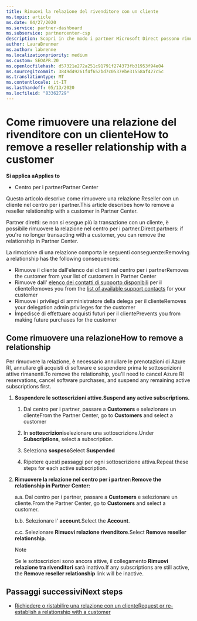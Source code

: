 ```yaml
---
title: Rimuovi la relazione del rivenditore con un cliente
ms.topic: article
ms.date: 04/27/2020
ms.service: partner-dashboard
ms.subservice: partnercenter-csp
description: Scopri in che modo i partner Microsoft Direct possono rimuovere i clienti dall'elenco, rimuovere i privilegi amministrativi delegati e interrompere il supporto o l'acquisto per un cliente.
author: LauraBrenner
ms.author: labrenne
ms.localizationpriority: medium
ms.custom: SEOAPR.20
ms.openlocfilehash: d57321e272a251c91791f274373fb31953f94e04
ms.sourcegitcommit: 3849d49261f4f652bd7c0537ebe31558af427c5c
ms.translationtype: MT
ms.contentlocale: it-IT
ms.lasthandoff: 05/13/2020
ms.locfileid: "83362729"
---
```

# <a name="how-to-remove-a-reseller-relationship-with-a-customer"></a><span data-ttu-id="b664d-103">Come rimuovere una relazione del rivenditore con un cliente</span><span class="sxs-lookup"><span data-stu-id="b664d-103">How to remove a reseller relationship with a customer</span></span>

<span data-ttu-id="b664d-104">**Si applica a**</span><span class="sxs-lookup"><span data-stu-id="b664d-104">**Applies to**</span></span>

- <span data-ttu-id="b664d-105">Centro per i partner</span><span class="sxs-lookup"><span data-stu-id="b664d-105">Partner Center</span></span>

<span data-ttu-id="b664d-106">Questo articolo descrive come rimuovere una relazione Reseller con un cliente nel centro per i partner.</span><span class="sxs-lookup"><span data-stu-id="b664d-106">This article describes how to remove a reseller relationship with a customer in Partner Center.</span></span>

<span data-ttu-id="b664d-107">Partner diretti: se non si esegue più la transazione con un cliente, è possibile rimuovere la relazione nel centro per i partner.</span><span class="sxs-lookup"><span data-stu-id="b664d-107">Direct partners: if you're no longer transacting with a customer, you can remove the relationship in Partner Center.</span></span>

<span data-ttu-id="b664d-108">La rimozione di una relazione comporta le seguenti conseguenze:</span><span class="sxs-lookup"><span data-stu-id="b664d-108">Removing a relationship has the following consequences:</span></span>

- <span data-ttu-id="b664d-109">Rimuove il cliente dall'elenco dei clienti nel centro per i partner</span><span class="sxs-lookup"><span data-stu-id="b664d-109">Removes the customer from your list of customers in Partner Center</span></span>
- <span data-ttu-id="b664d-110">Rimuove dall' [elenco dei contatti di supporto disponibili](assign-support-contacts.md) per il cliente</span><span class="sxs-lookup"><span data-stu-id="b664d-110">Removes you from the [list of available support contacts](assign-support-contacts.md) for your customer</span></span>
- <span data-ttu-id="b664d-111">Rimuove i privilegi di amministratore della delega per il cliente</span><span class="sxs-lookup"><span data-stu-id="b664d-111">Removes your delegation admin privileges for the customer</span></span>
- <span data-ttu-id="b664d-112">Impedisce di effettuare acquisti futuri per il cliente</span><span class="sxs-lookup"><span data-stu-id="b664d-112">Prevents you from making future purchases for the customer</span></span>

## <a name="how-to-remove-a-relationship"></a><span data-ttu-id="b664d-113">Come rimuovere una relazione</span><span class="sxs-lookup"><span data-stu-id="b664d-113">How to remove a relationship</span></span>

<span data-ttu-id="b664d-114">Per rimuovere la relazione, è necessario annullare le prenotazioni di Azure RI, annullare gli acquisti di software e sospendere prima le sottoscrizioni attive rimanenti.</span><span class="sxs-lookup"><span data-stu-id="b664d-114">To remove the relationship, you'll need to cancel Azure RI reservations, cancel software purchases, and suspend any remaining active subscriptions first.</span></span>

1. <span data-ttu-id="b664d-115">**Sospendere le sottoscrizioni attive.**</span><span class="sxs-lookup"><span data-stu-id="b664d-115">**Suspend any active subscriptions.**</span></span>

   1. <span data-ttu-id="b664d-116">Dal centro per i partner, passare a **Customers** e selezionare un cliente</span><span class="sxs-lookup"><span data-stu-id="b664d-116">From the Partner Center, go to **Customers** and select a customer</span></span>

   2. <span data-ttu-id="b664d-117">In **sottoscrizioni**selezionare una sottoscrizione.</span><span class="sxs-lookup"><span data-stu-id="b664d-117">Under **Subscriptions**, select a subscription.</span></span>

   3. <span data-ttu-id="b664d-118">Seleziona **sospeso**</span><span class="sxs-lookup"><span data-stu-id="b664d-118">Select **Suspended**</span></span>

   4. <span data-ttu-id="b664d-119">Ripetere questi passaggi per ogni sottoscrizione attiva.</span><span class="sxs-lookup"><span data-stu-id="b664d-119">Repeat these steps for each active subscription.</span></span>

2. <span data-ttu-id="b664d-120">**Rimuovere la relazione nel centro per i partner:**</span><span class="sxs-lookup"><span data-stu-id="b664d-120">**Remove the relationship in Partner Center:**</span></span>

   <span data-ttu-id="b664d-121">a.</span><span class="sxs-lookup"><span data-stu-id="b664d-121">a.</span></span> <span data-ttu-id="b664d-122">Dal centro per i partner, passare a **Customers** e selezionare un cliente.</span><span class="sxs-lookup"><span data-stu-id="b664d-122">From the Partner Center, go to **Customers** and select a customer.</span></span>

   <span data-ttu-id="b664d-123">b.</span><span class="sxs-lookup"><span data-stu-id="b664d-123">b.</span></span> <span data-ttu-id="b664d-124">Selezionare l' **account**.</span><span class="sxs-lookup"><span data-stu-id="b664d-124">Select the **Account**.</span></span>

   <span data-ttu-id="b664d-125">c.</span><span class="sxs-lookup"><span data-stu-id="b664d-125">c.</span></span> <span data-ttu-id="b664d-126">Selezionare **Rimuovi relazione rivenditore**.</span><span class="sxs-lookup"><span data-stu-id="b664d-126">Select **Remove reseller relationship**.</span></span>

   > [!NOTE]
   > <span data-ttu-id="b664d-127">Se le sottoscrizioni sono ancora attive, il collegamento **Rimuovi relazione tra rivenditori** sarà inattivo.</span><span class="sxs-lookup"><span data-stu-id="b664d-127">If any subscriptions are still active, the **Remove reseller relationship** link will be inactive.</span></span>

## <a name="next-steps"></a><span data-ttu-id="b664d-128">Passaggi successivi</span><span class="sxs-lookup"><span data-stu-id="b664d-128">Next steps</span></span>

- [<span data-ttu-id="b664d-129">Richiedere o ristabilire una relazione con un cliente</span><span class="sxs-lookup"><span data-stu-id="b664d-129">Request or re-establish a relationship with a customer</span></span>](request-a-relationship-with-a-customer.md)
